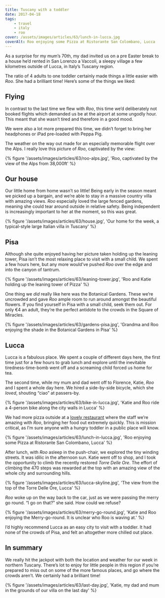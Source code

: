 ```yaml
---
title: Tuscany with a toddler
date: 2017-04-18
tags:
    - travel
    - italy
    - roo
cover: /assets/images/articles/63/lunch-in-lucca.jpg
coverAlt: Roo enjoying some Pizza at Ristorante San Colombano, Lucca
---
```


As a surprise for my mum’s 70th, my dad invited us on a pre Easter break to a house he’d rented in San Lorenzo a Vaccoli, a sleepy village a few kilometres outside of Lucca, in Italy’s Tuscany region.

The ratio of 4 adults to one toddler certainly made things a little easier with _Roo_. She had a brilliant time! Here’s some of the things we liked:

## Flying

In contrast to the last time we flew with _Roo_, this time we’d deliberately not booked flights which demanded us be at the airport at some ungodly hour. This meant that she wasn’t tired and therefore in a good mood. 

We were also a lot more prepared this time, we didn’t forget to bring her headphones or iPad pre-loaded with Peppa Pig. 

The weather on the way out made for an especially memorable flight over the Alps. I really love this picture of _Roo_, captivated by the view:

{% figure '/assets/images/articles/63/roo-alps.jpg', 'Roo, captivated by the view of the Alps from 38,000ft' %}

## Our house

Our little home from home wasn’t so little! Being early in the season meant we picked up a bargain, and we’re able to stay in a massive country villa with amazing views. _Roo_ especially loved the large fenced gardens, meaning she could tear around outside in relative safety. Being independent is increasingly important to her at the moment, so this was great. 

{% figure '/assets/images/articles/63/house.jpg', 'Our home for the week, a typical-style large Italian villa in Tuscany' %}

## Pisa

Although she quite enjoyed having her picture taken holding up the leaning tower, Pisa isn’t the most relaxing place to visit with a small child. We spent a few hours here, but any more would’ve pushed _Roo_ over the edge and into the canyon of tantrum. 

{% figure '/assets/images/articles/63/leaning-tower.jpg', 'Roo and Katie holding up the leaning tower of Pizza' %}

One thing we _did_ really like here was the Botanical Gardens. These we’re uncrowded and gave _Roo_ ample room to run around amongst the beautiful flowers. If you find yourself in Pisa with a small child, seek them out. For only €4 an adult, they’re the perfect antidote to the crowds in the Square of Miracles. 

{% figure '/assets/images/articles/63/gardens-pisa.jpg', 'Grandma and Roo enjoying the shade in the Botanical Gardens in Pisa' %}

## Lucca

Lucca is a fabulous place. We spent a couple of different days here, the first time just for a few hours to grab lunch and explore until the inevitable tiredness-time-bomb went off and a screaming child forced us home for tea. 

The second time, while my mum and dad went off to Florence, Katie, _Roo_ and I spent a whole day here. We hired a side-by-side bicycle, which she _loved_, shouting “ciao” at passers-by.

{% figure '/assets/images/articles/63/bike-in-lucca.jpg', 'Katie and Roo ride a 4-person bike along the city walls in Lucca' %}

We had more pizza outside at a [lovely restaurant](//www.ristorantesancolombanolucca.it/en/) where the staff we’re amazing with _Roo_, bringing her food out extremely quickly. This is mission critical, as I’m sure anyone with a hungry toddler in a public place will know.

{% figure '/assets/images/articles/63/lunch-in-lucca.jpg', 'Roo enjoying some Pizza at Ristorante San Colombano, Lucca' %}

After lunch, with _Roo_ asleep in the push-chair, we explored the tiny winding streets. It was idilic in the afternoon sun. Katie went off to shop, and I took the opportunity to climb the recently restored _Torre Delle Ore_. The effort of climbing the 470 steps was rewarded at the top with an amazing view of the whole city and surrounding hills.

{% figure '/assets/images/articles/63/lucca-skyline.jpg', 'The view from the top of the Torre Delle Ore, Lucca' %}

_Roo_ woke up on the way back to the car, just as we were passing the merry go round. “I go on that?” she said. How could we refuse?

{% figure '/assets/images/articles/63/merry-go-round.jpg', 'Katie and Roo enjoying the Merry-go-round. It is unclear who Roo is waving at.' %}

I’d highly recommend Lucca as an easy city to visit with a toddler. It had none of the crowds of Pisa, and felt an altogether more chilled out place.

## In summary

We really hit the jackpot with both the location and weather for our week in northern Tuscany. There’s lot to enjoy for little people in this region if you’re prepared to miss out on some of the more famous places, and go where the crowds aren’t. We certainly had a brilliant time!

{% figure '/assets/images/articles/63/last-day.jpg', 'Katie, my dad and mum in the grounds of our villa on the last day' %}

